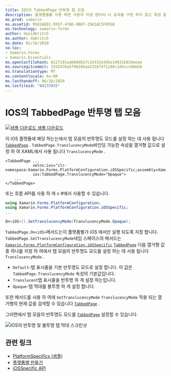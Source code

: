 ```yaml
---
title: IOS의 TabbedPage 반투명 탭 모음
description: 플랫폼별를 사용 하면 사용자 지정 렌더러 나 효과를 구현 하지 않고 특정 플랫폼 에서만 사용할 수 있는 기능을 사용할 수 있습니다. 이 문서에서는 TabbedPage에서 탭 모음의 반투명도 모드를 설정 하는 iOS 플랫폼별를 사용 하는 방법을 설명 합니다.
ms.prod: xamarin
ms.assetid: 9581AE81-9557-47AD-8B07-25A1AC5F055B
ms.technology: xamarin-forms
author: davidbritch
ms.author: dabritch
ms.date: 01/16/2020
no-loc:
- Xamarin.Forms
- Xamarin.Essentials
ms.openlocfilehash: 8127191aab80d81fc2e532e3d5e14931b834eeae
ms.sourcegitcommit: 32d2476a5f9016baa231b7471c88c1d4ccc08eb8
ms.translationtype: MT
ms.contentlocale: ko-KR
ms.lasthandoff: 06/18/2020
ms.locfileid: "84137035"
---
```

# <a name="tabbedpage-translucent-tab-bar-on-ios"></a>IOS의 TabbedPage 반투명 탭 모음

[![샘플 다운로드](~/media/shared/download.png) 샘플 다운로드](https://docs.microsoft.com/samples/xamarin/xamarin-forms-samples/userinterface-platformspecifics)

이 iOS 플랫폼에 해당 하는는에서 탭 모음의 반투명도 모드를 설정 하는 데 사용 됩니다 [`TabbedPage`](xref:Xamarin.Forms.TabbedPage) . `TabbedPage.TranslucencyMode`바인딩 가능한 속성을 열거형 값으로 설정 하 여 XAML에서 사용 됩니다 `TranslucencyMode` .

```xaml
<TabbedPage ...
            xmlns:ios="clr-namespace:Xamarin.Forms.PlatformConfiguration.iOSSpecific;assembly=Xamarin.Forms.Core"
            ios:TabbedPage.TranslucencyMode="Opaque">
    ...
</TabbedPage>
```

또는 흐름 API를 사용 하 여 c #에서 사용할 수 있습니다.

```csharp
using Xamarin.Forms.PlatformConfiguration;
using Xamarin.Forms.PlatformConfiguration.iOSSpecific;
...

On<iOS>().SetTranslucencyMode(TranslucencyMode.Opaque);
```

`TabbedPage.On<iOS>`메서드는이 플랫폼별가 iOS 에서만 실행 되도록 지정 합니다. `TabbedPage.SetTranslucencyMode`네임 스페이스의 메서드는 [`Xamarin.Forms.PlatformConfiguration.iOSSpecific`](xref:Xamarin.Forms.PlatformConfiguration.iOSSpecific) [`TabbedPage`](xref:Xamarin.Forms.TabbedPage) 다음 열거형 값 중 하나를 지정 하 여에서 탭 모음의 반투명도 모드를 설정 하는 데 사용 됩니다 `TranslucencyMode` .

- `Default`-탭 표시줄을 기본 반투명도 모드로 설정 합니다. 이 값은 `TabbedPage.TranslucencyMode` 속성의 기본값입니다.
- `Translucent`탭 표시줄을 반투명 하 게 설정 하는입니다.
- `Opaque`-탭 막대를 불투명 하 게 설정 합니다.

또한 메서드를 사용 하 여에 `GetTranslucencyMode` `TranslucencyMode` 적용 되는 열거형의 현재 값을 검색할 수 있습니다 [`TabbedPage`](xref:Xamarin.Forms.TabbedPage) .

그러면에서 탭 모음의 반투명도 모드를 [`TabbedPage`](xref:Xamarin.Forms.TabbedPage) 설정할 수 있습니다.

![IOS의 반투명 및 불투명 탭 막대 스크린샷](tabbedpage-translucent-tabbar-images/translucencymodes.png "반투명 및 불투명 탭 막대")

## <a name="related-links"></a>관련 링크

- [PlatformSpecifics (샘플)](https://docs.microsoft.com/samples/xamarin/xamarin-forms-samples/userinterface-platformspecifics)
- [플랫폼별 만들기](~/xamarin-forms/platform/platform-specifics/index.md#creating-platform-specifics)
- [iOSSpecific API](xref:Xamarin.Forms.PlatformConfiguration.iOSSpecific)
